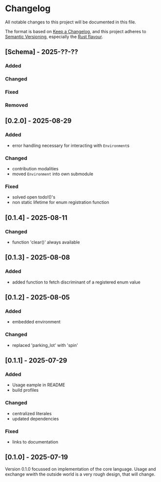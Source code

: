 # Changelog

All notable changes to this project will be documented in this file.

The format is based on [Keep a Changelog](https://keepachangelog.com/en/1.0.0/),
and this project adheres to [Semantic Versioning](https://semver.org/spec/v2.0.0.html),
especially the [Rust flavour](https://doc.rust-lang.org/cargo/reference/semver.html).

## [Schema] - 2025-??-??

### Added

### Changed

### Fixed

### Removed

## [0.2.0] - 2025-08-29

### Added
- error handling necessary for interacting with `Environment`s

### Changed
- contribution modalities
- moved `Environment` into own submodule

### Fixed
- solved open todo!()'s
- non static lifetime for enum registration function

## [0.1.4] - 2025-08-11

### Changed
- function 'clear()' always available

## [0.1.3] - 2025-08-08

### Added
- added function to fetch discriminant of a registered enum value

## [0.1.2] - 2025-08-05

### Added
- embedded environment

### Changed
- replaced 'parking_lot' with 'spin'

## [0.1.1] - 2025-07-29

### Added
- Usage eample in README
- build profiles

### Changed
- centralized literales
- updated dependencies

### Fixed
- links to documentation

## [0.1.0] - 2025-07-19

Version 0.1.0 focussed on implementation of the core language.
Usage and exchange wwith the outside world is a very rough design, that will change.
